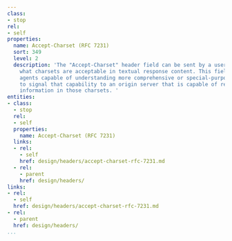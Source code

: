 ```yaml
---
class:
- stop
rel:
- self
properties:
  name: Accept-Charset (RFC 7231)
  sort: 349
  level: 2
  description: 'The "Accept-Charset" header field can be sent by a user agent to indicate
    what charsets are acceptable in textual response content. This field allows user
    agents capable of understanding more comprehensive or special-purpose charsets
    to signal that capability to an origin server that is capable of representing
    information in those charsets. '
entities:
- class:
  - stop
  rel:
  - self
  properties:
    name: Accept-Charset (RFC 7231)
  links:
  - rel:
    - self
    href: design/headers/accept-charset-rfc-7231.md
  - rel:
    - parent
    href: design/headers/
links:
- rel:
  - self
  href: design/headers/accept-charset-rfc-7231.md
- rel:
  - parent
  href: design/headers/
...
```

